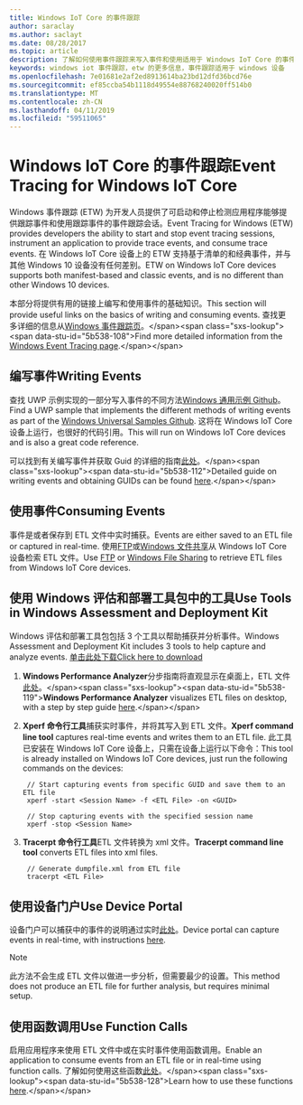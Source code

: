 ```yaml
---
title: Windows IoT Core 的事件跟踪
author: saraclay
ms.author: saclayt
ms.date: 08/28/2017
ms.topic: article
description: 了解如何使用事件跟踪来写入事件和使用适用于 Windows IoT Core 的事件。
keywords: windows iot 事件跟踪，etw 的更多信息，事件跟踪适用于 windows 设备
ms.openlocfilehash: 7e01681e2af2ed8913614ba23bd12dfd36bcd76e
ms.sourcegitcommit: ef85ccba54b1118d49554e88768240020ff514b0
ms.translationtype: MT
ms.contentlocale: zh-CN
ms.lasthandoff: 04/11/2019
ms.locfileid: "59511065"
---
```

# <a name="event-tracing-for-windows-iot-core"></a><span data-ttu-id="5b538-104">Windows IoT Core 的事件跟踪</span><span class="sxs-lookup"><span data-stu-id="5b538-104">Event Tracing for Windows IoT Core</span></span>

<span data-ttu-id="5b538-105">Windows 事件跟踪 (ETW) 为开发人员提供了可启动和停止检测应用程序能够提供跟踪事件和使用跟踪事件的事件跟踪会话。</span><span class="sxs-lookup"><span data-stu-id="5b538-105">Event Tracing for Windows (ETW) provides developers the ability to start and stop event tracing sessions, instrument an application to provide trace events, and consume trace events.</span></span>
<span data-ttu-id="5b538-106">在 Windows IoT Core 设备上的 ETW 支持基于清单的和经典事件，并与其他 Windows 10 设备没有任何差别。</span><span class="sxs-lookup"><span data-stu-id="5b538-106">ETW on Windows IoT Core devices supports both manifest-based and classic events, and is no different than other Windows 10 devices.</span></span>

<span data-ttu-id="5b538-107">本部分将提供有用的链接上编写和使用事件的基础知识。</span><span class="sxs-lookup"><span data-stu-id="5b538-107">This section will provide useful links on the basics of writing and consuming events.</span></span> <span data-ttu-id="5b538-108">查找更多详细的信息从[Windows 事件跟踪页](https://msdn.microsoft.com/library/windows/desktop/bb968803(v=vs.85).aspx)。</span><span class="sxs-lookup"><span data-stu-id="5b538-108">Find more detailed information from the [Windows Event Tracing page](https://msdn.microsoft.com/library/windows/desktop/bb968803(v=vs.85).aspx).</span></span>

## <a name="writing-events"></a><span data-ttu-id="5b538-109">编写事件</span><span class="sxs-lookup"><span data-stu-id="5b538-109">Writing Events</span></span>

<span data-ttu-id="5b538-110">查找 UWP 示例实现的一部分写入事件的不同方法[Windows 通用示例 Github](https://github.com/Microsoft/Windows-universal-samples/tree/master/Samples/Logging)。</span><span class="sxs-lookup"><span data-stu-id="5b538-110">Find a UWP sample that implements the different methods of writing events as part of the [Windows Universal Samples Github](https://github.com/Microsoft/Windows-universal-samples/tree/master/Samples/Logging).</span></span>
<span data-ttu-id="5b538-111">这将在 Windows IoT Core 设备上运行，也很好的代码引用。</span><span class="sxs-lookup"><span data-stu-id="5b538-111">This will run on Windows IoT Core devices and is also a great code reference.</span></span>

<span data-ttu-id="5b538-112">可以找到有关编写事件并获取 Guid 的详细的指南[此处](https://msdn.microsoft.com/library/windows/desktop/aa364161(v=vs.85).aspx)。</span><span class="sxs-lookup"><span data-stu-id="5b538-112">Detailed guide on writing events and obtaining GUIDs can be found [here](https://msdn.microsoft.com/library/windows/desktop/aa364161(v=vs.85).aspx).</span></span>

## <a name="consuming-events"></a><span data-ttu-id="5b538-113">使用事件</span><span class="sxs-lookup"><span data-stu-id="5b538-113">Consuming Events</span></span>

<span data-ttu-id="5b538-114">事件是或者保存到 ETL 文件中实时捕获。</span><span class="sxs-lookup"><span data-stu-id="5b538-114">Events are either saved to an ETL file or captured in real-time.</span></span>
<span data-ttu-id="5b538-115">使用[FTP](../connect-your-device/FTP.md)或[Windows 文件共享](../manage-your-device/WindowsFileSharing.md)从 Windows IoT Core 设备检索 ETL 文件。</span><span class="sxs-lookup"><span data-stu-id="5b538-115">Use [FTP](../connect-your-device/FTP.md) or [Windows File Sharing](../manage-your-device/WindowsFileSharing.md) to retrieve ETL files from Windows IoT Core devices.</span></span>

## <a name="use-tools-in-windows-assessment-and-deployment-kit"></a><span data-ttu-id="5b538-116">使用 Windows 评估和部署工具包中的工具</span><span class="sxs-lookup"><span data-stu-id="5b538-116">Use Tools in Windows Assessment and Deployment Kit</span></span>

<span data-ttu-id="5b538-117">Windows 评估和部署工具包包括 3 个工具以帮助捕获并分析事件。</span><span class="sxs-lookup"><span data-stu-id="5b538-117">Windows Assessment and Deployment Kit includes 3 tools to help capture and analyze events.</span></span> [<span data-ttu-id="5b538-118">单击此处下载</span><span class="sxs-lookup"><span data-stu-id="5b538-118">Click here to download</span></span>](http://go.microsoft.com/fwlink/p/?LinkId=526740)


1. <span data-ttu-id="5b538-119">**Windows Performance Analyzer**分步指南将直观显示在桌面上，ETL 文件[此处](https://msdn.microsoft.com/library/windows/hardware/dn927319(v=vs.85).aspx)。</span><span class="sxs-lookup"><span data-stu-id="5b538-119">**Windows Performance Analyzer** visualizes ETL files on desktop, with a step by step guide [here](https://msdn.microsoft.com/library/windows/hardware/dn927319(v=vs.85).aspx).</span></span>

2. <span data-ttu-id="5b538-120">**Xperf 命令行工具**捕获实时事件，并将其写入到 ETL 文件。</span><span class="sxs-lookup"><span data-stu-id="5b538-120">**Xperf command line tool** captures real-time events and writes them to an ETL file.</span></span> <span data-ttu-id="5b538-121">此工具已安装在 Windows IoT Core 设备上，只需在设备上运行以下命令：</span><span class="sxs-lookup"><span data-stu-id="5b538-121">This tool is already installed on Windows IoT Core devices, just run the following commands on the devices:</span></span>

        // Start capturing events from specific GUID and save them to an ETL file
        xperf -start <Session Name> -f <ETL File> -on <GUID>

        // Stop capturing events with the specified session name
        xperf -stop <Session Name>


3. <span data-ttu-id="5b538-122">**Tracerpt 命令行工具**ETL 文件转换为 xml 文件。</span><span class="sxs-lookup"><span data-stu-id="5b538-122">**Tracerpt command line tool** converts ETL files into xml files.</span></span>

        // Generate dumpfile.xml from ETL file
        tracerpt <ETL File>


## <a name="use-device-portal"></a><span data-ttu-id="5b538-123">使用设备门户</span><span class="sxs-lookup"><span data-stu-id="5b538-123">Use Device Portal</span></span>

<span data-ttu-id="5b538-124">设备门户可以捕获中的事件的说明通过实时[此处](https://msdn.microsoft.com/windows/uwp/debug-test-perf/device-portal)。</span><span class="sxs-lookup"><span data-stu-id="5b538-124">Device portal can capture events in real-time, with instructions [here](https://msdn.microsoft.com/windows/uwp/debug-test-perf/device-portal).</span></span>

> [!NOTE]
> <span data-ttu-id="5b538-125">此方法不会生成 ETL 文件以做进一步分析，但需要最少的设置。</span><span class="sxs-lookup"><span data-stu-id="5b538-125">This method does not produce an ETL file for further analysis, but requires minimal setup.</span></span>

## <a name="use-function-calls"></a><span data-ttu-id="5b538-126">使用函数调用</span><span class="sxs-lookup"><span data-stu-id="5b538-126">Use Function Calls</span></span>

<span data-ttu-id="5b538-127">启用应用程序来使用 ETL 文件中或在实时事件使用函数调用。</span><span class="sxs-lookup"><span data-stu-id="5b538-127">Enable an application to consume events from an ETL file or in real-time using function calls.</span></span>
<span data-ttu-id="5b538-128">了解如何使用这些函数[此处](https://msdn.microsoft.com/library/windows/desktop/aa363692(v=vs.85).aspx)。</span><span class="sxs-lookup"><span data-stu-id="5b538-128">Learn how to use these functions [here](https://msdn.microsoft.com/library/windows/desktop/aa363692(v=vs.85).aspx).</span></span>
